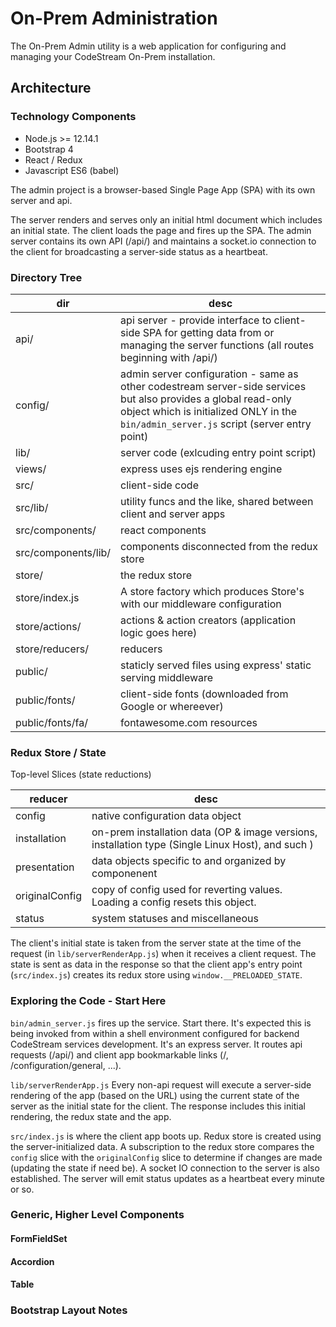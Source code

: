 # On-Prem Administration

The On-Prem Admin utility is a web application for configuring and managing your
CodeStream On-Prem installation.

## Architecture

### Technology Components

*	Node.js >= 12.14.1
*	Bootstrap 4
*	React / Redux
*	Javascript ES6 (babel)

The admin project is a browser-based Single Page App (SPA) with its own server
and api.

The server renders and serves only an initial html document which includes an
initial state. The client loads the page and fires up the SPA. The admin server
contains its own API (/api/) and maintains a socket.io connection to the client
for broadcasting a server-side status as a heartbeat.

### Directory Tree

| dir | desc |
| --- | --- |
| api/ | api server - provide interface to client-side SPA for getting data from or managing the server functions (all routes beginning with /api/) |
| config/ | admin server configuration - same as other codestream server-side services but also provides a global read-only object which is initialized ONLY in the `bin/admin_server.js` script (server entry point) |
| lib/ | server code (exlcuding entry point script) |
| views/ | express uses ejs rendering engine |
| src/ | client-side code |
| src/lib/ | utility funcs and the like, shared between client and server apps |
| src/components/ | react components |
| src/components/lib/ | components disconnected from the redux store |
| store/ | the redux store |
| store/index.js | A store factory which produces Store's with our middleware configuration |
| store/actions/ | actions & action creators (application logic goes here) |
| store/reducers/ | reducers |
| public/ | staticly served files using express' static serving middleware |
| public/fonts/ | client-side fonts (downloaded from Google or whereever) |
| public/fonts/fa/ | fontawesome.com resources |


### Redux Store / State

Top-level Slices (state reductions)

| reducer | desc |
| --- | --- |
| config | native configuration data object |
| installation | on-prem installation data (OP & image versions, installation type (Single Linux Host), and such ) |
| presentation | data objects specific to and organized by componenent |
| originalConfig | copy of config used for reverting values. Loading a config resets this object. |
| status | system statuses and miscellaneous |

The client's initial state is taken from the server state at the time of the
request (in `lib/serverRenderApp.js`) when it receives a client request. The
state is sent as data in the response so that the client app's entry point
(`src/index.js`) creates its redux store using `window.__PRELOADED_STATE`.

### Exploring the Code - Start Here
`bin/admin_server.js` fires up the service. Start there. It's expected this is
being invoked from within a shell environment configured for backend CodeStream
services development. It's an express server. It routes api requests (/api/) and
client app bookmarkable links (/, /configuration/general, ...).

`lib/serverRenderApp.js` Every non-api request will execute a server-side
rendering of the app (based on the URL) using the current state of the server as
the initial state for the client. The response includes this initial rendering,
the redux state and the app.

`src/index.js` is where the client app boots up. Redux store is created using
the server-initialized data. A subscription to the redux store compares the
`config` slice with the `originalConfig` slice to determine if changes are made
(updating the state if need be). A socket IO connection to the server is also
established. The server will emit status updates as a heartbeat every minute or
so.

### Generic, Higher Level Components

#### FormFieldSet
#### Accordion
#### Table


### Bootstrap Layout Notes
